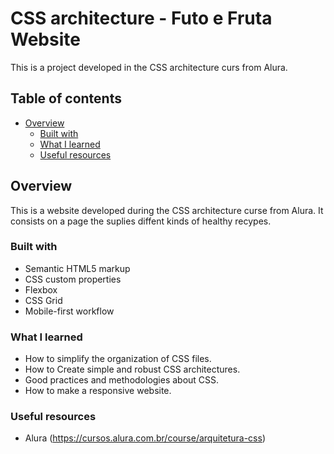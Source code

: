 # CSS architecture - Futo e Fruta Website

This is a project developed in the CSS architecture curs from Alura. 

## Table of contents

- [Overview](#overview)
  - [Built with](#built-with)
  - [What I learned](#what-i-learned)
  - [Useful resources](#useful-resources)



## Overview

This is a website developed during the CSS architecture curse from Alura. It consists on a page the suplies diffent kinds of healthy recypes.


### Built with

- Semantic HTML5 markup
- CSS custom properties
- Flexbox
- CSS Grid
- Mobile-first workflow


### What I learned

- How to simplify the organization of CSS files.
- How to Create simple and robust CSS architectures.
- Good practices and methodologies about CSS.
- How to make a responsive website.


### Useful resources

- Alura (https://cursos.alura.com.br/course/arquitetura-css)


